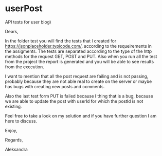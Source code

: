 # userPost
API tests for user blog\

Dears, 

In the folder test you will find the tests that I created for https://jsonplaceholder.typicode.com/, according to the requeirements in the assigments. 
The tests are separated according to the type of the http methods for the request GET, POST and PUT. 
Also when you run all the test from the project the report is generated and you will be able to see results from the execution. 

I want to mention that all the post request are failing and is not passing, probably because they are not able real to create on the server or maybe has bugs with creating new posts and comments. 

Also the last test form PUT is failed because I thing that is a bug, because we are able to update the post with userId for which the postId is not existing.

Feel free to take a look on my solution and if you have further question I am here to discuss. 

Enjoy, 

Regards, 

Aleksandra
